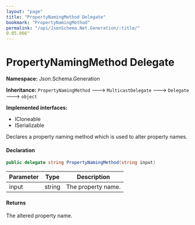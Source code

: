 ```yaml
---
layout: "page"
title: "PropertyNamingMethod Delegate"
bookmark: "PropertyNamingMethod"
permalink: "/api/JsonSchema.Net.Generation/:title/"
0.05.066"
---
```

# PropertyNamingMethod Delegate

**Namespace:** Json.Schema.Generation

**Inheritance:**
`PropertyNamingMethod`
 🡒 
`MulticastDelegate`
 🡒 
`Delegate`
 🡒 
`object`

**Implemented interfaces:**

- ICloneable
- ISerializable

Declares a property naming method which is used to alter property names.

#### Declaration

```c#
public delegate string PropertyNamingMethod(string input)
```

| Parameter | Type | Description |
|---|---|---|
| input | string | The property name. |


#### Returns

The altered property name.

